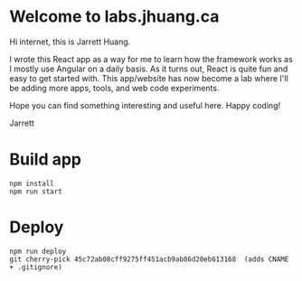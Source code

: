# Welcome to labs.jhuang.ca

Hi internet, this is Jarrett Huang.

I wrote this React app as a way for me to learn how the framework works as I mostly use Angular on a daily basis. As it turns out, React is quite fun and easy to get started with. This app/website has now become a lab where I'll be adding more apps, tools, and web code experiments.

Hope you can find something interesting and useful here. Happy coding!

Jarrett

# Build app
```
npm install
npm run start
```

# Deploy
```
npm run deploy
git cherry-pick 45c72ab08cff9275ff451acb9ab86d20eb613168  (adds CNAME + .gitignore)
```